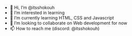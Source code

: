 - 👋 Hi, I’m @itsshokouh
- 👀 I’m interested in learning
- 🌱 I’m currently learning HTML, CSS and Javascript
- 💞️ I’m looking to collaborate on Web development for now
- 📫 How to reach me (discord: @itsshokouh)

<!---
itsshokouh/itsshokouh is a ✨ special ✨ repository because its `README.md` (this file) appears on your GitHub profile.
You can click the Preview link to take a look at your changes.
--->
